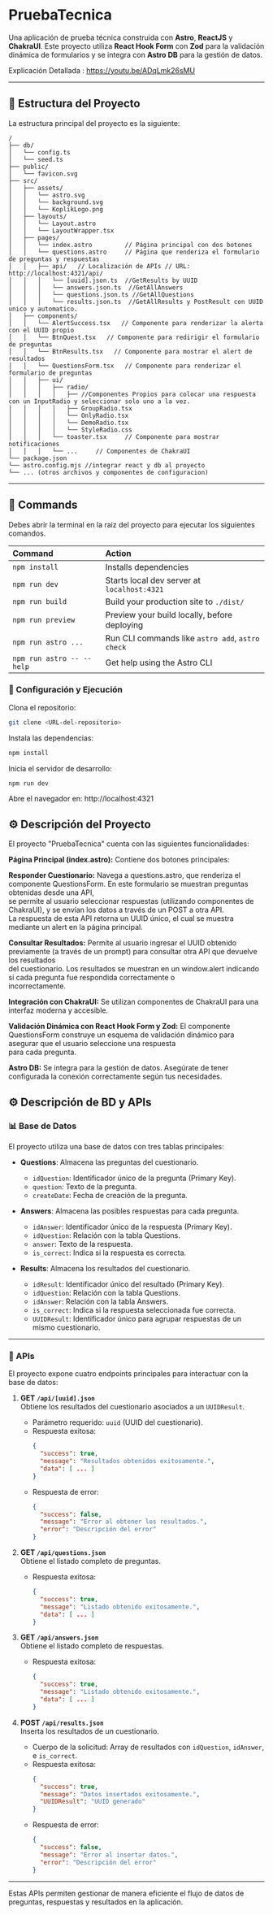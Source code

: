 # PruebaTecnica

Una aplicación de prueba técnica construida con **Astro**, **ReactJS** y **ChakraUI**. 
Este proyecto utiliza **React Hook Form** con **Zod** para la validación dinámica de formularios y se integra con **Astro DB** 
para la gestión de datos.

Explicación Detallada : https://youtu.be/ADqLmk26sMU

---

## 📂 Estructura del Proyecto

La estructura principal del proyecto es la siguiente:

```text
/
├── db/
│   └── config.ts
│   └── seed.ts
├── public/
│   └── favicon.svg
├── src/
│   ├── assets/
│   │   └── astro.svg
│   │   └── background.svg
│   │   └── KoplikLogo.png
│   ├── layouts/
│   │   └── Layout.astro
│   │   └── LayoutWrapper.tsx
│   ├── pages/
│   │   └── index.astro         // Página principal con dos botones
│   │   └── questions.astro     // Página que renderiza el formulario de preguntas y respuestas
│   │   ├── api/   // Localización de APIs // URL: http://localhost:4321/api/
│   │   │   └── [uuid].json.ts  //GetResults by UUID
│   │   │   └── answers.json.ts  //GetAllAnswers
│   │   │   └── questions.json.ts //GetAllQuestions
│   │   │   └── results.json.ts  //GetAllResults y PostResult con UUID unico y automatico.
│   ├── components/
│   │   └── AlertSuccess.tsx   // Componente para renderizar la alerta con el UUID propio
│   │   └── BtnQuest.tsx   // Componente para redirigir el formulario de preguntas
│   │   └── BtnResults.tsx   // Componente para mostrar el alert de resultados
│   │   └── QuestionsForm.tsx   // Componente para renderizar el formulario de preguntas
│   │   ├── ui/
│   │   │   ├── radio/
│   │   │   │   ├── //Componentes Propios para colocar una respuesta con un InputRadio y seleccionar solo uno a la vez.
│   │   │   │   ├── GroupRadio.tsx
│   │   │   │   └── OnlyRadio.tsx
│   │   │   │   └── DemoRadio.tsx
│   │   │   │   └── StyleRadio.css
│   │   │   └── toaster.tsx     // Componente para mostrar notificaciones
│   │   │   └── ...     // Componentes de ChakraUI
└── package.json
└── astro.config.mjs //integrar react y db al proyecto
└── ... (otros archivos y componentes de configuracion)
```
---

## 🧞 Commands

Debes abrir la terminal en la raiz del proyecto para ejecutar los siguientes comandos.

| Command                   | Action                                           |
| :------------------------ | :----------------------------------------------- |
| `npm install`             | Installs dependencies                            |
| `npm run dev`             | Starts local dev server at `localhost:4321`      |
| `npm run build`           | Build your production site to `./dist/`          |
| `npm run preview`         | Preview your build locally, before deploying     |
| `npm run astro ...`       | Run CLI commands like `astro add`, `astro check` |
| `npm run astro -- --help` | Get help using the Astro CLI                     |

### 🔧 Configuración y Ejecución

Clona el repositorio:
```sh
git clone <URL-del-repositorio>
```

Instala las dependencias:
```sh
npm install
```


Inicia el servidor de desarrollo:
```sh
npm run dev
```

Abre el navegador en:
http://localhost:4321

## ⚙️ Descripción del Proyecto
El proyecto "PruebaTecnica" cuenta con las siguientes funcionalidades:

**Página Principal (index.astro):**
Contiene dos botones principales:

**Responder Cuestionario:**
Navega a questions.astro, que renderiza el componente QuestionsForm. En este formulario se muestran preguntas obtenidas desde una API, <br> se permite al usuario seleccionar respuestas (utilizando componentes de ChakraUI), y se envían los datos a través de un POST a otra API. <br> La respuesta de esta API retorna un UUID único, el cual se muestra mediante un alert en la página principal.

**Consultar Resultados:**
Permite al usuario ingresar el UUID obtenido previamente (a través de un prompt) para consultar otra API que devuelve los resultados <br> del cuestionario. Los resultados se muestran en un window.alert indicando si cada pregunta fue respondida correctamente o  <br> incorrectamente.

**Integración con ChakraUI:**
Se utilizan componentes de ChakraUI para una interfaz moderna y accesible.

**Validación Dinámica con React Hook Form y Zod:**
El componente QuestionsForm construye un esquema de validación dinámico para asegurar que el usuario seleccione una respuesta <br> para cada pregunta.

**Astro DB:**
Se integra para la gestión de datos. Asegúrate de tener configurada la conexión correctamente según tus necesidades.

## ⚙️ Descripción de BD y APIs

### 📊 Base de Datos

El proyecto utiliza una base de datos con tres tablas principales:

- **Questions**: Almacena las preguntas del cuestionario.
  - `idQuestion`: Identificador único de la pregunta (Primary Key).
  - `question`: Texto de la pregunta.
  - `createDate`: Fecha de creación de la pregunta.

- **Answers**: Almacena las posibles respuestas para cada pregunta.
  - `idAnswer`: Identificador único de la respuesta (Primary Key).
  - `idQuestion`: Relación con la tabla Questions.
  - `answer`: Texto de la respuesta.
  - `is_correct`: Indica si la respuesta es correcta.

- **Results**: Almacena los resultados del cuestionario.
  - `idResult`: Identificador único del resultado (Primary Key).
  - `idQuestion`: Relación con la tabla Questions.
  - `idAnswer`: Relación con la tabla Answers.
  - `is_correct`: Indica si la respuesta seleccionada fue correcta.
  - `UUIDResult`: Identificador único para agrupar respuestas de un mismo cuestionario.

---

### 📡 APIs

El proyecto expone cuatro endpoints principales para interactuar con la base de datos:

1. **GET `/api/[uuid].json`**  
   Obtiene los resultados del cuestionario asociados a un `UUIDResult`.
   - Parámetro requerido: `uuid` (UUID del cuestionario).
   - Respuesta exitosa:
     ```json
     {
       "success": true,
       "message": "Resultados obtenidos exitosamente.",
       "data": [ ... ]
     }
     ```
   - Respuesta de error:
     ```json
     {
       "success": false,
       "message": "Error al obtener los resultados.",
       "error": "Descripción del error"
     }
     ```

2. **GET `/api/questions.json`**  
   Obtiene el listado completo de preguntas.
   - Respuesta exitosa:
     ```json
     {
       "success": true,
       "message": "Listado obtenido exitosamente.",
       "data": [ ... ]
     }
     ```

3. **GET `/api/answers.json`**  
   Obtiene el listado completo de respuestas.
   - Respuesta exitosa:
     ```json
     {
       "success": true,
       "message": "Listado obtenido exitosamente.",
       "data": [ ... ]
     }
     ```

4. **POST `/api/results.json`**  
   Inserta los resultados de un cuestionario.
   - Cuerpo de la solicitud: Array de resultados con `idQuestion`, `idAnswer`, e `is_correct`.
   - Respuesta exitosa:
     ```json
     {
       "success": true,
       "message": "Datos insertados exitosamente.",
       "UUIDResult": "UUID generado"
     }
     ```
   - Respuesta de error:
     ```json
     {
       "success": false,
       "message": "Error al insertar datos.",
       "error": "Descripción del error"
     }
     ```

---
Estas APIs permiten gestionar de manera eficiente el flujo de datos de preguntas, respuestas y resultados en la aplicación.


